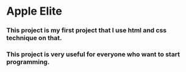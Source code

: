 # Apple Elite

### This project is my first project that I use html and css technique on that.

### This project is very useful for everyone who want to start programming.
